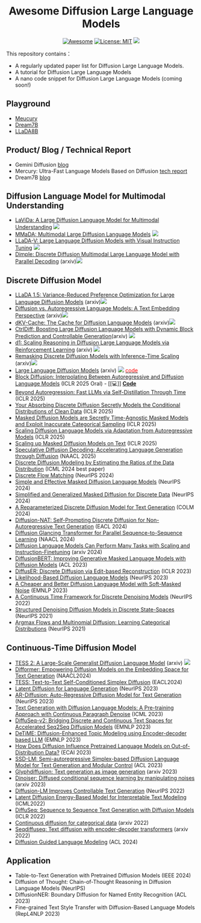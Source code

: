 <div align="center">
  
# Awesome Diffusion Large Language Models

[![Awesome](https://awesome.re/badge.svg)](https://github.com/XiaoYee/Awesome_Efficient_LRM_Reasoning) 
[![License: MIT](https://img.shields.io/badge/License-MIT-green.svg)](https://opensource.org/licenses/MIT)
![](https://img.shields.io/github/last-commit/yczhou001/Awesome-Diffusion-LLM?color=green) 

</div>

This repository contains：
  - A regularly updated paper list for Diffusion Large Language Models.
  - A tutorial for Diffusion Large Language Models
  - A nano code snippet for Diffusion Large Language Models (coming soon!)


## Playground
- [Meucury](https://chat.inceptionlabs.ai/)
- [Dream7B](https://huggingface.co/spaces/multimodalart/Dream)
- [LLaDA8B](https://huggingface.co/spaces/multimodalart/LLaDA)


## Product/ Blog / Technical Report
- Gemini Diffusion [blog](https://deepmind.google/models/gemini-diffusion/) 
- Mercury: Ultra-Fast Language Models Based on Diffusion [tech report](https://drive.google.com/file/d/1xrqTqF88OZblf0NgMjr1REU4doYlkNXf/view)
- Dream7B [blog](https://hkunlp.github.io/blog/2025/dream/)


## Diffusion Language Model for Multimodal Understanding

- [LaViDa: A Large Diffusion Language Model for Multimodal Understanding](https://arxiv.org/pdf/2505.16839) ![](https://img.shields.io/badge/abs-2025.05-red)
- [MMaDA: Multimodal Large Diffusion Language Models](https://arxiv.org/pdf/2505.15809) ![](https://img.shields.io/badge/abs-2025.05-red)
- [LLaDA-V: Large Language Diffusion Models with Visual Instruction Tuning](https://arxiv.org/pdf/2505.16933) ![](https://img.shields.io/badge/abs-2025.05-red)
- [Dimple: Discrete Diffusion Multimodal Large Language Model with Parallel Decoding](https://arxiv.org/pdf/2505.16990) (arxiv)![](https://img.shields.io/badge/abs-2025.05-red)


## Discrete Diffusion Model

- [LLaDA 1.5: Variance-Reduced Preference Optimization for Large Language Diffusion Models](https://arxiv.org/pdf/2505.19223) (arxiv)![](https://img.shields.io/badge/abs-2025.05-red)
- [Diffusion vs. Autoregressive Language Models: A Text Embedding Perspective](https://arxiv.org/pdf/2505.15045) (arxiv)![](https://img.shields.io/badge/abs-2025.05-red)
- [dKV-Cache: The Cache for Diffusion Language Models](https://arxiv.org/pdf/2505.15781) (arxiv)![](https://img.shields.io/badge/abs-2025.05-red)
- [CtrlDiff: Boosting Large Diffusion Language Models with Dynamic Block Prediction and Controllable Generation](https://arxiv.org/pdf/2505.14455)(arxiv) ![](https://img.shields.io/badge/abs-2025.05-red)
- [d1: Scaling Reasoning in Diffusion Large Language Models via Reinforcement Learning](https://arxiv.org/abs/2504.12216) (arxiv) ![](https://img.shields.io/badge/abs-2025.04-red)
- [Remasking Discrete Diffusion Models with Inference-Time Scaling](https://arxiv.org/pdf/2503.00307) (arxiv)![](https://img.shields.io/badge/abs-2025.03-red)
- [Large Language Diffusion Models](https://arxiv.org/pdf/2502.09992) (arxiv) ![](https://img.shields.io/badge/abs-2025.02-red) [<span style="color: red;">code</span>](https://github.com/ML-GSAI/LLaDA)
- [Block Diffusion: Interpolating Between Autoregressive and Diffusion Language Models](https://arxiv.org/pdf/2503.09573) (ICLR 2025 Oral) - [[💻]] [**Code**](https://github.com/kuleshov-group/bd3lms)
- [Beyond Autoregression: Fast LLMs via Self-Distillation Through Time](https://arxiv.org/pdf/2410.21035) (ICLR 2025)
- [Your Absorbing Discrete Diffusion Secretly Models the Conditional Distributions of Clean Data](https://arxiv.org/pdf/2406.03736) (ICLR 2025)
- [Masked Diffusion Models are Secretly Time-Agnostic Masked Models and Exploit Inaccurate Categorical Sampling](https://arxiv.org/pdf/2409.02908) (ICLR 2025)
- [Scaling Diffusion Language Models via Adaptation from Autoregressive Models](https://arxiv.org/pdf/2410.17891) (ICLR 2025)
- [Scaling up Masked Diffusion Models on Text](https://arxiv.org/pdf/2410.18514) (ICLR 2025)
- [Speculative Diffusion Decoding: Accelerating Language Generation through Diffusion](https://arxiv.org/pdf/2408.05636) (NAACL 2025)
- [Discrete Diffusion Modeling by Estimating the Ratios of the Data Distribution](https://arxiv.org/pdf/2310.16834) (ICML 2024 best paper)
- [Discrete Flow Matching](https://arxiv.org/pdf/2407.15595) (NeurIPS 2024)
- [Simple and Effective Masked Diffusion Language Models](https://arxiv.org/pdf/2406.07524) (NeurIPS 2024)
- [Simplified and Generalized Masked Diffusion for Discrete Data](https://arxiv.org/pdf/2406.04329) (NeurIPS 2024)
- [A Reparameterized Discrete Diffusion Model for Text Generation](https://arxiv.org/pdf/2302.05737) (COLM 2024)
- [Diffusion-NAT: Self-Prompting Discrete Diffusion for Non-Autoregressive Text Generation](https://aclanthology.org/2024.eacl-long.86.pdf) (EACL 2024)
- [Diffusion Glancing Transformer for Parallel Sequence-to-Sequence Learning](https://aclanthology.org/2024.naacl-long.271.pdf) (NAACL 2024)
- [Diffusion Language Models Can Perform Many Tasks with Scaling and Instruction-Finetuning](https://arxiv.org/pdf/2308.12219) (arxiv 2024)
- [DiffusionBERT: Improving Generative Masked Language Models with Diffusion Models](https://arxiv.org/pdf/2211.15029) (ACL 2023)
- [DiffusER: Discrete Diffusion via Edit-based Reconstruction](https://arxiv.org/pdf/2210.16886) (ICLR 2023)
- [Likelihood-Based Diffusion Language Models](https://openreview.net/pdf?id=e2MCL6hObn) (NeurIPS 2023)
- [A Cheaper and Better Diffusion Language Model with Soft-Masked Noise](https://arxiv.org/pdf/2304.04746) (EMNLP 2023)
- [A Continuous Time Framework for Discrete Denoising Models](https://arxiv.org/pdf/2205.14987) (NeurIPS 2022)
- [Structured Denoising Diffusion Models in Discrete State-Spaces](https://arxiv.org/pdf/2107.03006) (NeurIPS 2021)
- [Argmax Flows and Multinomial Diffusion: Learning Categorical Distributions](https://arxiv.org/pdf/2102.05379) (NeurIPS 2021)
  

## Continuous-Time Diffusion Model 
- [TESS 2: A Large-Scale Generalist Diffusion Language Model](https://arxiv.org/pdf/2502.13917) (arxiv) ![](https://img.shields.io/badge/abs-2025.02-red)
- [Difformer: Empowering Diffusion Models on the Embedding Space for Text Generation](https://aclanthology.org/2024.naacl-long.261.pdf) (NAACL2024)
- [TESS: Text-to-Text Self-Conditioned Simplex Diffusion](https://aclanthology.org/2024.eacl-long.144.pdf) (EACL2024)
- [Latent Diffusion for Language Generation](https://openreview.net/pdf?id=NKdtztladR) (NeurIPS 2023)
- [AR-Diffusion: Auto-Regressive Diffusion Model for Text Generation](https://arxiv.org/pdf/2305.09515) (NeurIPS 2023)
- [Text Generation with Diffusion Language Models: A Pre-training Approach with Continuous Paragraph Denoise](https://arxiv.org/pdf/2212.11685) (ICML 2023)
- [DiffuSeq-v2: Bridging Discrete and Continuous Text Spaces for Accelerated Seq2Seq Diffusion Models](https://aclanthology.org/2023.findings-emnlp.660.pdf) (EMNLP 2023)
- [DeTiME: Diffusion-Enhanced Topic Modeling using Encoder-decoder based LLM](https://arxiv.org/pdf/2310.15296) (EMNLP 2023)
- [How Does Diffusion Influence Pretrained Language Models on Out-of-Distribution Data?](https://arxiv.org/pdf/2307.13949) (ECAI 2023)
- [SSD-LM: Semi-autoregressive Simplex-based Diffusion Language Model for Text Generation and Modular Control](https://aclanthology.org/2023.acl-long.647.pdf) (ACL 2023)
- [Glyphdiffusion: Text generation as image generation](https://arxiv.org/pdf/2304.12519) (arxiv 2023)
- [Dinoiser: Diffused conditional sequence learning by manipulating noises](https://arxiv.org/pdf/2302.10025) (arxiv 2023)
- [Diffusion-LM Improves Controllable Text Generation](https://openreview.net/pdf?id=3s9IrEsjLyk) (NeurIPS 2022)
- [Latent Diffusion Energy-Based Model for Interpretable Text Modeling](https://proceedings.mlr.press/v162/yu22h/yu22h.pdf) (ICML2022)
- [DiffuSeq: Sequence to Sequence Text Generation with Diffusion Models](https://openreview.net/pdf?id=jQj-_rLVXsj) (ICLR 2022)
- [Continuous diffusion for categorical data](https://arxiv.org/pdf/2211.15089) (arxiv 2022)
- [Seqdiffuseq: Text diffusion with encoder-decoder transformers](https://arxiv.org/pdf/2212.10325) (arxiv 2022)
- [Diffusion Guided Language Modeling](https://aclanthology.org/2024.findings-acl.887.pdf) (ACL 2024)






## Application
- Table-to-Text Generation with Pretrained Diffusion Models (IEEE 2024)
- Diffusion of Thought: Chain-of-Thought Reasoning in Diffusion Language Models (NeurIPS)
- DiffusionNER: Boundary Diffusion for Named Entity Recognition (ACL 2023)
- Fine-grained Text Style Transfer with Diffusion-Based Language Models (RepL4NLP 2023)



